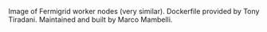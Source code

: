 <!--
SPDX-FileCopyrightText: 2020 Fermi Research Alliance, LLC
SPDX-License-Identifier: Apache-2.0
-->

Image of Fermigrid worker nodes (very similar).
Dockerfile provided by Tony Tiradani.
Maintained and built by Marco Mambelli.
